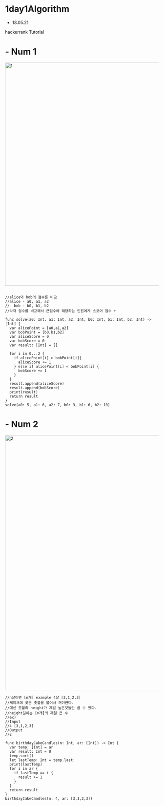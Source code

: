 # 1day1Algorithm

- 18.05.21

hackerrank Tutorial

# - Num 1

<img width="731" alt="1" src="https://user-images.githubusercontent.com/35207193/40289014-05d0dd82-5cf1-11e8-9075-d632a0fc9888.png">


~~~

//alice와 bob의 점수를 비교
//alice - a0, a1, a2
//  bob - b0, b1, b2
//각각 점수를 비교해서 큰점수에 해당하는 인원에게 스코어 점수 +

func solve(a0: Int, a1: Int, a2: Int, b0: Int, b1: Int, b2: Int) -> [Int] {
  var alicePoint = [a0,a1,a2]
  var bobPoint = [b0,b1,b2]
  var aliceScore = 0
  var bobScore = 0
  var result: [Int] = []

  for i in 0...2 {
    if alicePoint[i] > bobPoint[i]{
      aliceScore += 1
    } else if alicePoint[i] < bobPoint[i] {
      bobScore += 1
    }
  }
  result.append(aliceScore)
  result.append(bobScore)
  print(result)
  return result
}
solve(a0: 5, a1: 6, a2: 7, b0: 3, b1: 6, b2: 10)
~~~


# - Num 2

<img width="836" alt="2" src="https://user-images.githubusercontent.com/35207193/40291709-754c3610-5d01-11e8-85d8-fcf2177c9b44.png">


~~~
//n살이면 [n개] example 4살 [3,1,2,3]
//케이크에 꽂은 촛불을 불어서 꺼야한다.
//대신 촛불의 height가 제일 높은것들만 끌 수 있다.
//height길이는 [n개]의 제일 큰 수
//ex)
//Input
//4 [3,1,2,3]
//Output
//2

func birthdayCakeCandles(n: Int, ar: [Int]) -> Int {
  var temp: [Int] = ar
  var result: Int = 0
  temp.sort()
  let lastTemp: Int = temp.last!
  print(lastTemp)
  for i in ar {
    if lastTemp == i {
      result += 1
    }
  }
  return result
}
birthdayCakeCandles(n: 4, ar: [3,1,2,3])
~~~

